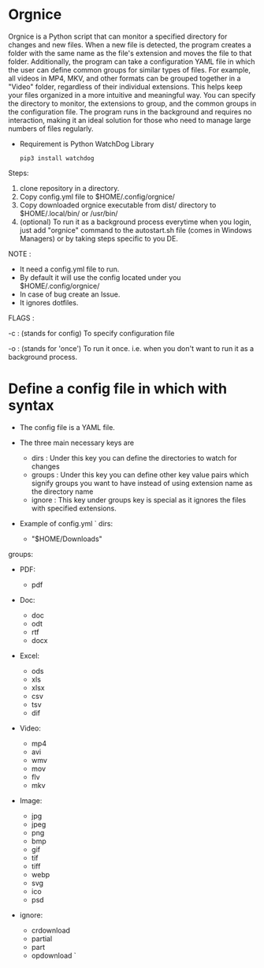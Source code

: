 # Orgnice
Orgnice is a Python script that can monitor a specified directory for changes and new files. When a new file is detected, the program creates a folder with the same name as the file's extension and moves the file to that folder. Additionally, the program can take a configuration YAML file in which the user can define common groups for similar types of files. For example, all videos in MP4, MKV, and other formats can be grouped together in a "Video" folder, regardless of their individual extensions. This helps keep your files organized in a more intuitive and meaningful way. You can specify the directory to monitor, the extensions to group, and the common groups in the configuration file. The program runs in the background and requires no interaction, making it an ideal solution for those who need to manage large numbers of files regularly.

* Requirement is Python WatchDog Library

    `pip3 install watchdog`

Steps:

1. clone repository in a directory.
2. Copy config.yml file to $HOME/.config/orgnice/
3. Copy downloaded orgnice executable from dist/ directory to $HOME/.local/bin/ or /usr/bin/
4. (optional) To run it as a background process everytime when you login, just add "orgnice" command to the autostart.sh file (comes in Windows Managers) or by taking steps specific to you DE.

NOTE :
* It need a config.yml file to run.
* By default it will use the config located under you $HOME/.config/orgnice/
* In case of bug create an Issue.
* It ignores dotfiles.

FLAGS :

-c  : (stands for config) To specify configuration file

-o  : (stands for 'once') To run it once. i.e. when you don't want to run it as a background process.


# Define a config file in which with syntax
* The config file is a YAML file.
* The three main necessary keys are 
    - dirs : Under this key you can define the directories to watch for changes
    - groups : Under this key you can define other key value pairs which signify groups you want to have instead of using extension name as the directory name
    - ignore : This key under groups key is special as it ignores the files with specified extensions.

* Example of config.yml
`
dirs:
  - "$HOME/Downloads"

groups:

  - PDF:
    - pdf

  - Doc:
    - doc
    - odt
    - rtf
    - docx

  - Excel:
    - ods
    - xls
    - xlsx
    - csv
    - tsv
    - dif

  - Video:
    - mp4
    - avi
    - wmv
    - mov
    - flv
    - mkv

  - Image:
    - jpg
    - jpeg
    - png
    - bmp
    - gif
    - tif
    - tiff
    - webp
    - svg
    - ico
    - psd

  - ignore:
    - crdownload
    - partial
    - part
    - opdownload
`
